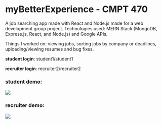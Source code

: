 # myBetterExperience - CMPT 470 

A job searching app made with React and Node.js made for a web development group project.
Technologies used: MERN Stack (MongoDB, Express.js, React, and Node.js) and Google APIs.

Things I worked on: viewing jobs, sorting jobs by company or deadlines, uploading/viewing resumes and bug fixes.  

**student login**: student1/student1
  
**recruiter login**: recruiter2/recruiter2

### student demo:  
![](student-demo.gif)

### recruiter demo:  

![](recruiter-demo.gif)
